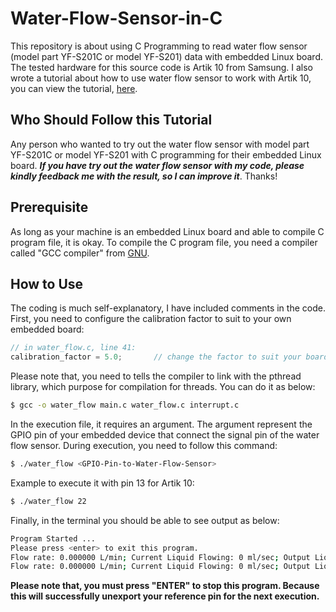 # Water-Flow-Sensor-in-C
This repository is about using C Programming to read water flow sensor (model part YF-S201C or model YF-S201) data with embedded Linux board. The tested hardware for this source code is Artik 10 from Samsung. I also wrote a tutorial about how to use water flow sensor to work with Artik 10, you can view the tutorial, [here](https://www.hackster.io/aaronkow/read-water-flow-sensor-using-artik-10-with-c-programming-578436).

## Who Should Follow this Tutorial
Any person who wanted to try out the water flow sensor with model part YF-S201C or model YF-S201 with C programming for their embedded Linux board. ***If you have try out the water flow sensor with my code, please kindly feedback me with the result, so I can improve it***. Thanks!

## Prerequisite
As long as your machine is an embedded Linux board and able to compile C program file, it is okay. To compile the C program file, you need a compiler called "GCC compiler" from [GNU](https://gcc.gnu.org).

## How to Use
The coding is much self-explanatory, I have included comments in the code. First, you need to configure the calibration factor to suit to your own embedded board:

```c
// in water_flow.c, line 41:
calibration_factor = 5.0;		// change the factor to suit your board
```

Please note that, you need to tells the compiler to link with the pthread library, which purpose for compilation for threads. You can do it as below:

```sh
$ gcc -o water_flow main.c water_flow.c interrupt.c
```

In the execution file, it requires an argument. The argument represent the GPIO pin of your embedded device that connect the signal pin of the water flow sensor. During execution, you need to follow this command:

```sh
$ ./water_flow <GPIO-Pin-to-Water-Flow-Sensor>
```

Example to execute it with pin 13 for Artik 10:
```sh
$ ./water_flow 22
```

Finally, in the terminal you should be able to see output as below:
```sh
Program Started ...
Please press <enter> to exit this program.
Flow rate: 0.000000 L/min; Current Liquid Flowing: 0 ml/sec; Output Liquid Quantity: 0 ml
Flow rate: 0.000000 L/min; Current Liquid Flowing: 0 ml/sec; Output Liquid Quantity: 0 ml
```

**Please note that, you must press "ENTER" to stop this program. Because this will successfully unexport your reference pin for the next execution.**